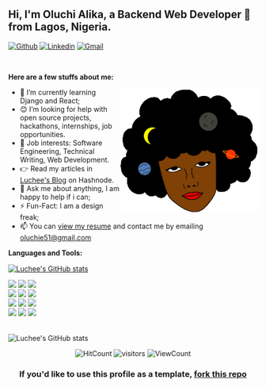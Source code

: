 <!-- Your title -->
## Hi, I'm Oluchi Alika, a Backend Web Developer 🚀 from Lagos, Nigeria.

<!-- Your badges
You can use the website to generate badges: https://shields.io/
-->

[![Github](https://img.shields.io/badge/-Github-000?style=flat&logo=Github&logoColor=white)](https://github.com/Lucheee)
[![Linkedin](https://img.shields.io/badge/-LinkedIn-blue?style=flat&logo=Linkedin&logoColor=white)](https://www.linkedin.com/in/alika-oluchi-7a9093241/)
[![Gmail](https://img.shields.io/badge/-Gmail-c14438?style=flat&logo=Gmail&logoColor=white)](oluchie51@gmail.com)


&nbsp;

<!-- Talking about you -->
**Here are a few stuffs about me:**

<!-- Any image aligned to the right. Beware the width -->
<img width="55%" align="right" alt="Github" src="https://github.com/Lucheee/Lucheee/blob/main/images/image.gif"/>

- 🌱 I’m currently learning Django and React; 
- 😊 I’m looking for help with open source projects, hackathons, internships, job opportunities.
- 💼 Job interests: Software Engineering, Technical Writing, Web Development.
- 👉 Read my articles in [Luchee's Blog](https://luchee.hashnode.dev/) on Hashnode.
- 💬 Ask me about anything, I am happy to help if i can;
- ⚡️ Fun-Fact: I am a design freak;
- 📫 You can [view my resume](https://drive.google.com/file/d/1N1fmVo_F5HmqlJEuY88_TUAikOIYs9iB/view?usp=drivesdk) and contact me by emailing oluchie51@gmail.com

**Languages and Tools:** 

<!-- Your github readme stats
You can use this api: https://github.com/anuraghazra/github-readme-stats
-->
<p>
  <a href="#">
   <img align="center" src="https://github-readme-stats.vercel.app/api?username=lucheee&show_icons=true&include_all_commits=true&hide_border=true" alt="Luchee's GitHub stats" /> 
  </a>
  
  <!-- Your languages and tools. Be careful with the alignment. 
  You can use this sites to get logos: https://www.vectorlogo.zone or https://simpleicons.org/
  -->
  <code><img width="10%" src="https://www.vectorlogo.zone/logos/pocoo_flask/pocoo_flask-ar21.svg"></code>
  <code><img width="10%" src="https://www.vectorlogo.zone/logos/python/python-ar21.svg"></code>
  <code><img width="10%" src="https://www.vectorlogo.zone/logos/djangoproject/djangoproject-ar21.svg"></code>
  <br />
  <code><img width="10%" src="https://www.vectorlogo.zone/logos/reactjs/reactjs-ar21.svg"></code>
  <code><img width="10%" src="https://www.vectorlogo.zone/logos/mysql/mysql-ar21.svg"></code>
  <code><img width="10%" src="https://www.vectorlogo.zone/logos/sqlite/sqlite-ar21.svg"></code>
  <br />
  <code><img width="10%" src="https://www.vectorlogo.zone/logos/w3_html5/w3_html5-ar21.svg"></code>
  <code><img width="10%" src="https://www.vectorlogo.zone/logos/w3_css/w3_css-ar21.svg"></code>
  <code><img width="10%" src="https://www.vectorlogo.zone/logos/javascript/javascript-ar21.svg"></code>
  <br />
  <code><img width="10%" src="https://www.vectorlogo.zone/logos/git-scm/git-scm-ar21.svg"></code>
  <code><img width="10%" src="https://www.vectorlogo.zone/logos/shell/shell-ar21.svg"></code>
  <code><img width="10%" src="https://www.vectorlogo.zone/logos/visualstudio_code/visualstudio_code-ar21.svg"></code>
</p>

<br> <img align="center" src="https://github-readme-stats.vercel.app/api/top-langs/?username=lucheee&langs_count=8&layout=compact&hide_border=true" alt="Luchee's GitHub stats" />

<!-- Your hits or visitors
site: http://hits.dwyl.com or https://visitor-badge.glitch.me
Both apis are in trouble due to the number of requests, if you know any other to register visitors, great
-->
<p align="center">
  <img alt="HitCount" src="http://hits.dwyl.com/lucheee/lucheee.svg" />
  <img alt="visitors" src="https://visitor-badge.glitch.me/badge?page_id=lucheee.lucheee" />
  <!-- https://github.com/wesky93/views this is a clone of the hits -->
  <img alt="ViewCount" src="https://views.whatilearened.today/views/github/lucheee/lucheee.svg" />
</p>



<h3 align="center">
  If you'd like to use this profile as a template, <a href="https://github.com/Lucheee/Lucheee">fork this repo<a/>
</h3>
